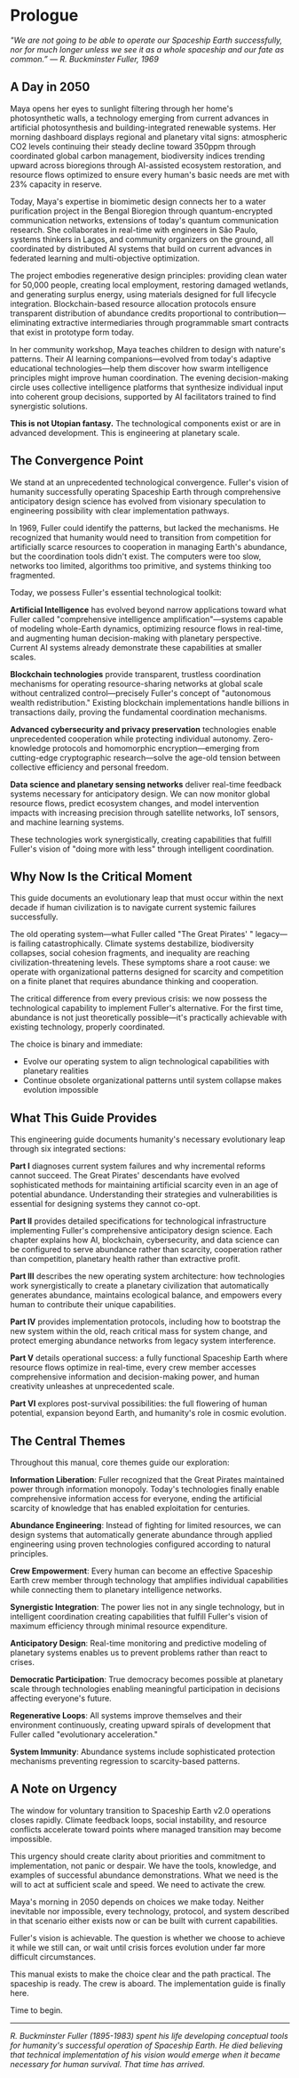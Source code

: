 # Prologue

*"We are not going to be able to operate our Spaceship Earth successfully, nor for much longer unless we see it as a whole spaceship and our fate as common.”
— R. Buckminster Fuller, 1969*

## A Day in 2050

Maya opens her eyes to sunlight filtering through her home's photosynthetic walls, a technology emerging from current advances in artificial photosynthesis and building-integrated renewable systems. Her morning dashboard displays regional and planetary vital signs: atmospheric CO2 levels continuing their steady decline toward 350ppm through coordinated global carbon management, biodiversity indices trending upward across bioregions through AI-assisted ecosystem restoration, and resource flows optimized to ensure every human's basic needs are met with 23% capacity in reserve.

Today, Maya's expertise in biomimetic design connects her to a water purification project in the Bengal Bioregion through quantum-encrypted communication networks, extensions of today's quantum communication research. She collaborates in real-time with engineers in São Paulo, systems thinkers in Lagos, and community organizers on the ground, all coordinated by distributed AI systems that build on current advances in federated learning and multi-objective optimization.

The project embodies regenerative design principles: providing clean water for 50,000 people, creating local employment, restoring damaged wetlands, and generating surplus energy, using materials designed for full lifecycle integration. Blockchain-based resource allocation protocols ensure transparent distribution of abundance credits proportional to contribution—eliminating extractive intermediaries through programmable smart contracts that exist in prototype form today.

In her community workshop, Maya teaches children to design with nature's patterns. Their AI learning companions—evolved from today's adaptive educational technologies—help them discover how swarm intelligence principles might improve human coordination. The evening decision-making circle uses collective intelligence platforms that synthesize individual input into coherent group decisions, supported by AI facilitators trained to find synergistic solutions.

**This is not Utopian fantasy.** The technological components exist or are in advanced development. This is engineering at planetary scale.

## The Convergence Point

We stand at an unprecedented technological convergence. Fuller's vision of humanity successfully operating Spaceship Earth through comprehensive anticipatory design science has evolved from visionary speculation to engineering possibility with clear implementation pathways.

In 1969, Fuller could identify the patterns, but lacked the mechanisms. He recognized that humanity would need to transition from competition for artificially scarce resources to cooperation in managing Earth's abundance, but the coordination tools didn't exist. The computers were too slow, networks too limited, algorithms too primitive, and systems thinking too fragmented.

Today, we possess Fuller's essential technological toolkit:

**Artificial Intelligence** has evolved beyond narrow applications toward what Fuller called "comprehensive intelligence amplification"—systems capable of modeling whole-Earth dynamics, optimizing resource flows in real-time, and augmenting human decision-making with planetary perspective. Current AI systems already demonstrate these capabilities at smaller scales.

**Blockchain technologies** provide transparent, trustless coordination mechanisms for operating resource-sharing networks at global scale without centralized control—precisely Fuller's concept of "autonomous wealth redistribution." Existing blockchain implementations handle billions in transactions daily, proving the fundamental coordination mechanisms.

**Advanced cybersecurity and privacy preservation** technologies enable unprecedented cooperation while protecting individual autonomy. Zero-knowledge protocols and homomorphic encryption—emerging from cutting-edge cryptographic research—solve the age-old tension between collective efficiency and personal freedom.

**Data science and planetary sensing networks** deliver real-time feedback systems necessary for anticipatory design. We can now monitor global resource flows, predict ecosystem changes, and model intervention impacts with increasing precision through satellite networks, IoT sensors, and machine learning systems.

These technologies work synergistically, creating capabilities that fulfill Fuller's vision of "doing more with less" through intelligent coordination.

## Why Now Is the Critical Moment

This guide documents an evolutionary leap that must occur within the next decade if human civilization is to navigate current systemic failures successfully.

The old operating system—what Fuller called "The Great Pirates' " legacy—is failing catastrophically. Climate systems destabilize, biodiversity collapses, social cohesion fragments, and inequality are reaching civilization-threatening levels. These symptoms share a root cause: we operate with organizational patterns designed for scarcity and competition on a finite planet that requires abundance thinking and cooperation.

The critical difference from every previous crisis: we now possess the technological capability to implement Fuller's alternative. For the first time, abundance is not just theoretically possible—it's practically achievable with existing technology, properly coordinated.

The choice is binary and immediate:

- Evolve our operating system to align technological capabilities with planetary realities
- Continue obsolete organizational patterns until system collapse makes evolution impossible

## What This Guide Provides

This engineering guide documents humanity's necessary evolutionary leap through six integrated sections:

**Part I** diagnoses current system failures and why incremental reforms cannot succeed. The Great Pirates' descendants have evolved sophisticated methods for maintaining artificial scarcity even in an age of potential abundance. Understanding their strategies and vulnerabilities is essential for designing systems they cannot co-opt.

**Part II** provides detailed specifications for technological infrastructure implementing Fuller's comprehensive anticipatory design science. Each chapter explains how AI, blockchain, cybersecurity, and data science can be configured to serve abundance rather than scarcity, cooperation rather than competition, planetary health rather than extractive profit.

**Part III** describes the new operating system architecture: how technologies work synergistically to create a planetary civilization that automatically generates abundance, maintains ecological balance, and empowers every human to contribute their unique capabilities.

**Part IV** provides implementation protocols, including how to bootstrap the new system within the old, reach critical mass for system change, and protect emerging abundance networks from legacy system interference.

**Part V** details operational success: a fully functional Spaceship Earth where resource flows optimize in real-time, every crew member accesses comprehensive information and decision-making power, and human creativity unleashes at unprecedented scale.

**Part VI** explores post-survival possibilities: the full flowering of human potential, expansion beyond Earth, and humanity's role in cosmic evolution.

## The Central Themes

Throughout this manual, core themes guide our exploration:

**Information Liberation**: Fuller recognized that the Great Pirates maintained power through information monopoly. Today's technologies finally enable comprehensive information access for everyone, ending the artificial scarcity of knowledge that has enabled exploitation for centuries.

**Abundance Engineering**: Instead of fighting for limited resources, we can design systems that automatically generate abundance through applied engineering using proven technologies configured according to natural principles.

**Crew Empowerment**: Every human can become an effective Spaceship Earth crew member through technology that amplifies individual capabilities while connecting them to planetary intelligence networks.

**Synergistic Integration**: The power lies not in any single technology, but in intelligent coordination creating capabilities that fulfill Fuller's vision of maximum efficiency through minimal resource expenditure.

**Anticipatory Design**: Real-time monitoring and predictive modeling of planetary systems enables us to prevent problems rather than react to crises.

**Democratic Participation**: True democracy becomes possible at planetary scale through technologies enabling meaningful participation in decisions affecting everyone's future.

**Regenerative Loops**: All systems improve themselves and their environment continuously, creating upward spirals of development that Fuller called "evolutionary acceleration."

**System Immunity**: Abundance systems include sophisticated protection mechanisms preventing regression to scarcity-based patterns.

## A Note on Urgency

The window for voluntary transition to Spaceship Earth v2.0 operations closes rapidly. Climate feedback loops, social instability, and resource conflicts accelerate toward points where managed transition may become impossible.

This urgency should create clarity about priorities and commitment to implementation, not panic or despair. We have the tools, knowledge, and examples of successful abundance demonstrations. What we need is the will to act at sufficient scale and speed. We need to activate the crew.

Maya's morning in 2050 depends on choices we make today. Neither inevitable nor impossible, every technology, protocol, and system described in that scenario either exists now or can be built with current capabilities.

Fuller's vision is achievable. The question is whether we choose to achieve it while we still can, or wait until crisis forces evolution under far more difficult circumstances.

This manual exists to make the choice clear and the path practical. The spaceship is ready. The crew is aboard. The implementation guide is finally here.

Time to begin.

---

*R. Buckminster Fuller (1895-1983) spent his life developing conceptual tools for humanity's successful operation of Spaceship Earth. He died believing that technical implementation of his vision would emerge when it became necessary for human survival. That time has arrived.*